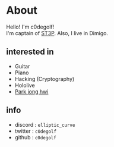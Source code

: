 # About
Hello! I'm c0degolf!<br>
I'm captain of [ST3P](https://ctftime.org/team/240981). Also, I live in Dimigo.

## interested in
+ Guitar
+ Piano
+ Hacking (Cryptography)
+ Hololive
+ [Park jong hwi](https://blog.wane.im/)

## info
+ discord : `elliptic_curve`
+ twitter : `c0degolf`
+ github : `c0degolf`
